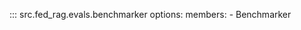 <!-- markdownlint-disable-file MD041 -->

::: src.fed_rag.evals.benchmarker
    options:
      members:
        - Benchmarker
